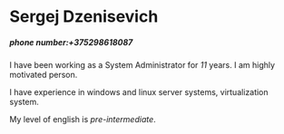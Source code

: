 # **Sergej Dzenisevich** 
##### phone number:*+375298618087*

I have been working as a System Administrator for *11* years. I am highly motivated person.

I have experience in windows and linux server systems, virtualization system.

My level of english is *pre-intermediate*.
